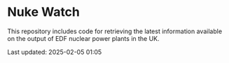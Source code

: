 # Nuke Watch

This repository includes code for retrieving the latest information available on the output of EDF nuclear power plants in the UK.

Last updated: 2025-02-05 01:05